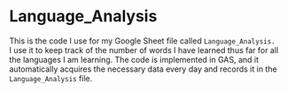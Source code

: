 # Language_Analysis
This is the code I use for my Google Sheet file called `Language_Analysis.`  
I use it to keep track of the number of words I have learned thus far for all the languages I am learning. The code is implemented in GAS, and it automatically acquires the necessary data every day and records it in the `Language_Analysis` file.
